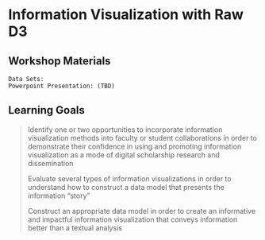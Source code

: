 Information Visualization with Raw D3
=====================================

Workshop Materials
------------------

	Data Sets: 
	Powerpoint Presentation: (TBD)
	

Learning Goals
--------------

	

> Identify one or two opportunities to incorporate information
> visualization methods into faculty or student collaborations in order
> to demonstrate their confidence in using and promoting information
> visualization as a mode of digital scholarship research and
> dissemination
> 
> Evaluate several types of information visualizations in order to
> understand how to construct a data model that presents the information
> “story”
>  	
> Construct an appropriate data model in order to create an
> informative and impactful information visualization that conveys
> information better than a textual analysis
